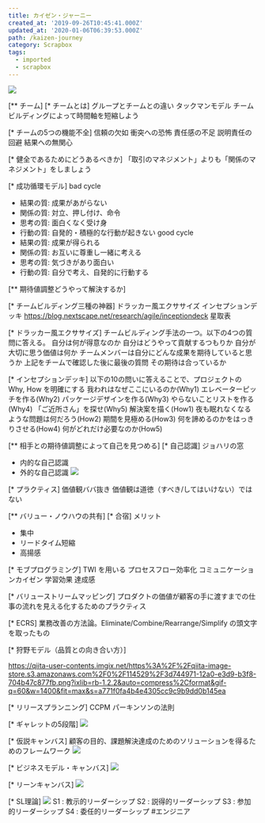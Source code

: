 ```yaml
---
title: カイゼン・ジャーニー
created_at: '2019-09-26T10:45:41.000Z'
updated_at: '2020-01-06T06:39:53.000Z'
path: /kaizen-journey
category: Scrapbox
tags:
  - imported
  - scrapbox
---
```

![](https://images-na.ssl-images-amazon.com/images/I/413zYBVOo2L._SX354_BO1,204,203,200_.webp)

[** チーム]
[* チームとは]
グループとチームとの違い
タックマンモデル
チームビルディングによって時間軸を短縮しよう

[* チームの5つの機能不全]
信頼の欠如
衝突への恐怖
責任感の不足
説明責任の回避
結果への無関心

[* 健全であるためにどうあるべきか]
「取引のマネジメント」よりも「関係のマネジメント」をしましょう

[* 成功循環モデル]
bad cycle
- 結果の質: 成果があがらない
- 関係の質: 対立、押し付け、命令
- 思考の質: 面白くなく受け身
- 行動の質: 自発的・積極的な行動が起きない
good cycle
- 結果の質: 成果が得られる
- 関係の質: お互いに尊重し一緒に考える
- 思考の質: 気づきがあり面白い
- 行動の質: 自分で考え、自発的に行動する

[** 期待値調整どうやって解決するか]

[* チームビルディング三種の神器]
ドラッカー風エクササイズ
インセプションデッキ https://blog.nextscape.net/research/agile/inceptiondeck
星取表

[* ドラッカー風エクササイズ]
チームビルディング手法の一つ。以下の4つの質問に答える。
自分は何が得意なのか
自分はどうやって貢献するつもりか
自分が大切に思う価値は何か
チームメンバーは自分にどんな成果を期待していると思うか
上記をチームで確認した後に最後の質問
その期待は合っているか

[* インセプションデッキ] 
以下の10の問いに答えることで、プロジェクトの Why, How を明確にする
我われはなぜここにいるのか(Why1)
エレベーターピッチを作る(Why2)
パッケージデザインを作る(Why3)
やらないことリストを作る(Why4)
「ご近所さん」を探せ(Why5)
解決案を描く(How1)
夜も眠れなくなるような問題は何だろう(How2)
期間を見極める(How3)
何を諦めるのかをはっきりさせる(How4)
何がどれだけ必要なのか(How5)

[** 相手との期待値調整によって自己を見つめる]
[* 自己認識]
ジョハリの窓
- 内的な自己認識
- 外的な自己認識
![](https://re-sta.jp/wp-content/uploads/2018/09/shutterstock_669626179.webp)

[* プラクティス]
価値観ババ抜き
価値観は道徳（すべき/してはいけない）ではない

[** バリュー・ノウハウの共有]
[* 合宿]
メリット
- 集中
- リードタイム短縮
- 高揚感

[* モブプログラミング]
TWI を用いる
プロセスフロー効率化
コミュニケーションカイゼン
学習効果
達成感

[* バリューストリームマッピング]
プロダクトの価値が顧客の手に渡すまでの仕事の流れを見える化するためのプラクティス

[* ECRS]
業務改善の方法論。Eliminate/Combine/Rearrange/Simplify の頭文字を取ったもの

[* 狩野モデル（品質との向き合い方）]

<https://qiita-user-contents.imgix.net/https%3A%2F%2Fqiita-image-store.s3.amazonaws.com%2F0%2F114529%2F3d744971-12a0-e3d9-b3f8-704b47c877fb.png?ixlib=rb-1.2.2&auto=compress%2Cformat&gif-q=60&w=1400&fit=max&s=a771f0fa4b4e4305cc9c9b9dd0b145ea>

[* リリースプランニング]
CCPM
パーキンソンの法則

[* ギャレットの5段階]
![](https://d2l930y2yx77uc.cloudfront.net/production/uploads/images/8769028/picture_pc_36843661814bfb5d06cf45afd64d9581.webp)

[* 仮説キャンバス]
顧客の目的、課題解決達成のためのソリューションを得るためのフレームワーク
![](https://kray.jp/wp/wp-content/uploads/2016/12/7cbe35b1-44d8-46dc-9ef8-a1bde09826bb-668x506.webp)


[* ビジネスモデル・キャンバス]
![](https://s3-ap-northeast-1.amazonaws.com/gwsite-content/entry_img_20161111_1.webp)

[* リーンキャンバス]
![](https://leanstack.com/assets/v2/leancanvas-0c61f6b1e7c978ea69a47946f2ab60a5a3be0909da861c2b377d7c63faf1e5d6.webp)

[* SL理論]
![](http://www.earthship-c.com/images/column/SL-theory.fw.webp)
S1 : 教示的リーダーシップ
S2 : 説得的リーダーシップ
S3 : 参加的リーダーシップ
S4 : 委任的リーダーシップ
#エンジニア
